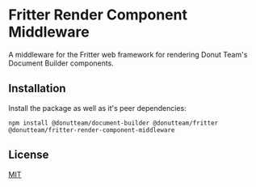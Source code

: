 # Fritter Render Component Middleware
A middleware for the Fritter web framework for rendering Donut Team's Document Builder components.

## Installation
Install the package as well as it's peer dependencies:

```
npm install @donutteam/document-builder @donutteam/fritter @donutteam/fritter-render-component-middleware
```

## License
[MIT](https://github.com/donutteam/fritter-render-component-middleware/blob/main/LICENSE.md)